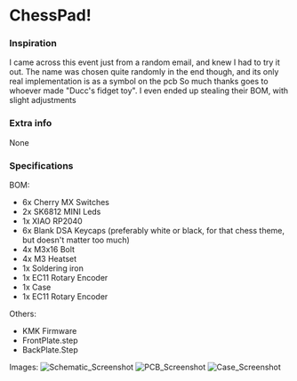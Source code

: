 # ChessPad!

### Inspiration
I came across this event just from a random email, and knew I had to try it out. The name was chosen quite randomly in the end though, and its only real implementation is as a symbol on the pcb
So much thanks goes to whoever made "Ducc's fidget toy". I even ended up stealing their BOM, with slight adjustments

### Extra info
None

### Specifications

BOM: 
- 6x Cherry MX Switches
- 2x SK6812 MINI Leds
- 1x XIAO RP2040
- 6x Blank DSA Keycaps (preferably white or black, for that chess theme, but doesn't matter too much)
- 4x M3x16 Bolt
- 4x M3 Heatset
- 1x Soldering iron
- 1x EC11 Rotary Encoder
- 1x Case
- 1x EC11 Rotary Encoder

Others:
- KMK Firmware
- FrontPlate.step
- BackPlate.Step

Images:
![Schematic_Screenshot](https://github.com/user-attachments/assets/08919581-c4a5-4150-9384-e8a36ab13654)
![PCB_Screenshot](https://github.com/user-attachments/assets/e849a1c9-5d95-47f8-beb2-cbfadebc2ec3)
![Case_Screenshot](https://github.com/user-attachments/assets/a219568d-d7e5-445a-a565-2be9e3697372)
